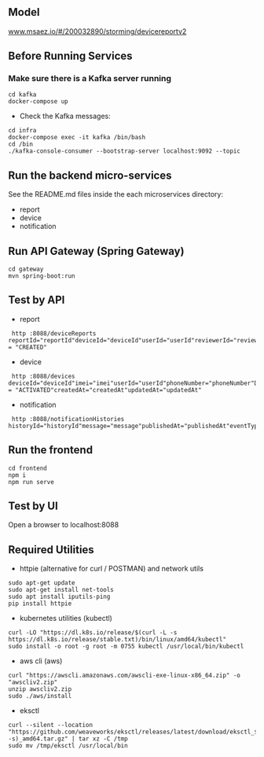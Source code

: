 # 

## Model
www.msaez.io/#/200032890/storming/devicereportv2

## Before Running Services
### Make sure there is a Kafka server running
```
cd kafka
docker-compose up
```
- Check the Kafka messages:
```
cd infra
docker-compose exec -it kafka /bin/bash
cd /bin
./kafka-console-consumer --bootstrap-server localhost:9092 --topic
```

## Run the backend micro-services
See the README.md files inside the each microservices directory:

- report
- device
- notification


## Run API Gateway (Spring Gateway)
```
cd gateway
mvn spring-boot:run
```

## Test by API
- report
```
 http :8088/deviceReports reportId="reportId"deviceId="deviceId"userId="userId"reviewerId="reviewerId"createdAt="createdAt"updatedAt="updatedAt"Status = "CREATED"
```
- device
```
 http :8088/devices deviceId="deviceId"imei="imei"userId="userId"phoneNumber="phoneNumber"DeviceStatus = "ACTIVATED"createdAt="createdAt"updatedAt="updatedAt"
```
- notification
```
 http :8088/notificationHistories historyId="historyId"message="message"publishedAt="publishedAt"eventType="eventType"
```


## Run the frontend
```
cd frontend
npm i
npm run serve
```

## Test by UI
Open a browser to localhost:8088

## Required Utilities

- httpie (alternative for curl / POSTMAN) and network utils
```
sudo apt-get update
sudo apt-get install net-tools
sudo apt install iputils-ping
pip install httpie
```

- kubernetes utilities (kubectl)
```
curl -LO "https://dl.k8s.io/release/$(curl -L -s https://dl.k8s.io/release/stable.txt)/bin/linux/amd64/kubectl"
sudo install -o root -g root -m 0755 kubectl /usr/local/bin/kubectl
```

- aws cli (aws)
```
curl "https://awscli.amazonaws.com/awscli-exe-linux-x86_64.zip" -o "awscliv2.zip"
unzip awscliv2.zip
sudo ./aws/install
```

- eksctl 
```
curl --silent --location "https://github.com/weaveworks/eksctl/releases/latest/download/eksctl_$(uname -s)_amd64.tar.gz" | tar xz -C /tmp
sudo mv /tmp/eksctl /usr/local/bin
```
